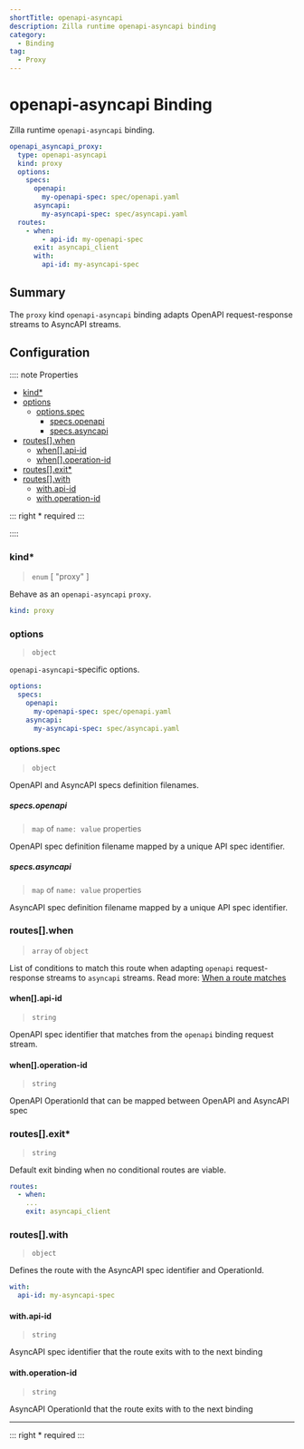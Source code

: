 ```yaml
---
shortTitle: openapi-asyncapi
description: Zilla runtime openapi-asyncapi binding
category:
  - Binding
tag:
  - Proxy
---
```


# openapi-asyncapi Binding

Zilla runtime `openapi-asyncapi` binding.

```yaml {2}
openapi_asyncapi_proxy:
  type: openapi-asyncapi
  kind: proxy
  options:
    specs:
      openapi:
        my-openapi-spec: spec/openapi.yaml
      asyncapi:
        my-asyncapi-spec: spec/asyncapi.yaml
  routes:
    - when:
        - api-id: my-openapi-spec
      exit: asyncapi_client
      with:
        api-id: my-asyncapi-spec
```

## Summary

The `proxy` kind `openapi-asyncapi` binding adapts OpenAPI request-response streams to AsyncAPI streams.

## Configuration

:::: note Properties

- [kind\*](#kind)
- [options](#options)
  - [options.spec](#options-spec)
    - [specs.openapi](#specs-openapi)
    - [specs.asyncapi](#specs-asyncapi)
- [routes\[\].when](#routes-when)
  - [when\[\].api-id](#when-api-id)
  - [when\[\].operation-id](#when-operation-id)
- [routes\[\].exit\*](#routes-exit)
- [routes\[\].with](#routes-with)
  - [with.api-id](#with-api-id)
  - [with.operation-id](#with-operation-id)

::: right
\* required
:::

::::

### kind\*

> `enum` [ "proxy" ]

Behave as an `openapi-asyncapi` `proxy`.

```yaml
kind: proxy
```

### options

> `object`

`openapi-asyncapi`-specific options.

```yaml
options:
  specs:
    openapi:
      my-openapi-spec: spec/openapi.yaml
    asyncapi:
      my-asyncapi-spec: spec/asyncapi.yaml
```

#### options.spec

> `object`

OpenAPI and AsyncAPI specs definition filenames.

##### specs.openapi

> `map` of `name: value` properties

OpenAPI spec definition filename mapped by a unique API spec identifier.

##### specs.asyncapi

> `map` of `name: value` properties

AsyncAPI spec definition filename mapped by a unique API spec identifier.

### routes[].when

> `array` of `object`

List of conditions to match this route when adapting `openapi` request-response streams to `asyncapi` streams.
Read more: [When a route matches](../../../concepts/config-intro.md#when-a-route-matches)

#### when[].api-id

> `string`

OpenAPI spec identifier that matches from the `openapi` binding request stream.

#### when[].operation-id

> `string`

OpenAPI OperationId that can be mapped between OpenAPI and AsyncAPI spec

### routes[].exit\*

> `string`

Default exit binding when no conditional routes are viable.

```yaml
routes:
  - when:
    ...
    exit: asyncapi_client
```

### routes[].with

> `object`

Defines the route with the AsyncAPI spec identifier and OperationId.

```yaml
with:
  api-id: my-asyncapi-spec
```

#### with.api-id

> `string`

AsyncAPI spec identifier that the route exits with to the next binding

#### with.operation-id

> `string`

AsyncAPI OperationId that the route exits with to the next binding

---

::: right
\* required
:::
